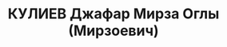 ---
title: КУЛИЕВ Джафар Мирза Оглы (Мирзоевич)
description: "азербайджанец\n Арестован в 1937\n Приговор: ВК ВС СССР, 12.10.1937\
  \ - ВМН с конфискацией имущества.\n Расстрелян 13.10.1937 в г.Баку.\n Источники:\
  \ Сталинский список от 03.10.1937 (Аз.ССР, Кат.1)| Мамедова Ш. Вопль матерей (на\
  \ аз.яз.). Баку: \"Гянджлик\". 2006, с.290| \"Восстановление памяти\", №1 (спецвыпуск\
  \ газ. \"Сархад\")."
---